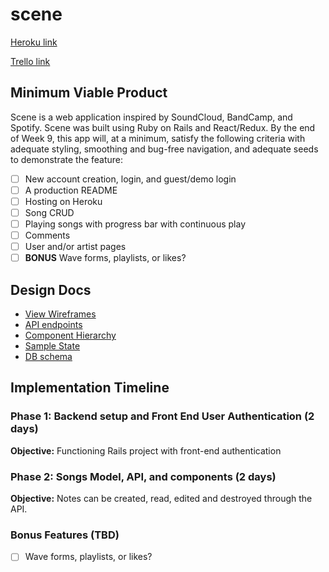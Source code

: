 # scene

[Heroku link][heroku]

[Trello link][trello]

[heroku]: https://localscene.herokuapp.com
[trello]: https://trello.com/b/Dh7Xnoeq

## Minimum Viable Product

Scene is a web application inspired by SoundCloud, BandCamp, and Spotify. Scene was built using Ruby on Rails and React/Redux. By the end of Week 9, this app will, at a minimum, satisfy the following criteria with adequate styling, smoothing and bug-free navigation, and adequate seeds to demonstrate the feature:

- [ ] New account creation, login, and guest/demo login
- [ ] A production README
- [ ] Hosting on Heroku
- [ ] Song CRUD
- [ ] Playing songs with progress bar with continuous play
- [ ] Comments
- [ ] User and/or artist pages
- [ ] **BONUS** Wave forms, playlists, or likes?

## Design Docs
* [View Wireframes][wireframes]
* [API endpoints][api-endpoints]
* [Component Hierarchy][component-hierarchy]
* [Sample State][sample-state]
* [DB schema][schema]

[wireframes]: /wireframes
[api-endpoints]: /api-endpoints.md
[component-hierarchy]: /component-hierarchy.md
[sample-state]: /sample-state.md
[schema]: /schema.md

## Implementation Timeline

### Phase 1: Backend setup and Front End User Authentication (2 days)

**Objective:** Functioning Rails project with front-end authentication

### Phase 2: Songs Model, API, and components (2 days)

**Objective:** Notes can be created, read, edited and destroyed through
the API.


### Bonus Features (TBD)
- [ ] Wave forms, playlists, or likes?
